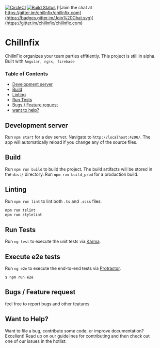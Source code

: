 [![CircleCI](https://circleci.com/gh/chillnfix/chillnfix.com/tree/master.svg?style=shield)](https://circleci.com/gh/chillNfix/chillnfix.com/tree/master)
[![Build Status](https://travis-ci.com/chillnfix/chillnfix.com.svg?branch=master)](https://travis-ci.com/chillnfix/chillnfix.com)
[![Join the chat at https://gitter.im/chillnfix/chillnfix.com](https://badges.gitter.im/Join%20Chat.svg)](https://gitter.im/chillnfix/chillnfix.com)


# Chillnfix
ChillnFix organizes your team parties effitiently. This project is still in alpha. Built with `Angular, ngrx, firebase`

### Table of Contents
* [Development server](#Development-server)
* [Build](#build)
* [Linting](#linting)
* [Run Tests](#run-tests)
* [Bugs / Feature request](#bugs--feature-request)
* [want to help?](#want-to-help?)


## Development server
Run `npm start` for a dev server. Navigate to `http://localhost:4200/`. The app will automatically reload if you change any of the source files.

## Build
Run `npm run build` to build the project. The build artifacts will be stored in the `dist/` directory. Run `npm run build_prod` for a production build.

## Linting
Run `npm run lint` to lint both `.ts` and `.scss` files.

```sh
npm run tslint
npm run stylelint
```

## Run Tests
Run `ng test` to execute the unit tests via [Karma](https://karma-runner.github.io).

## Execute e2e tests
Run `ng e2e` to execute the end-to-end tests via [Protractor](http://www.protractortest.org/).
```SH
$ npm run e2e
```

## Bugs / Feature request
feel free to report bugs and other features

## Want to Help?
Want to file a bug, contribute some code, or improve documentation? Excellent! Read up on our guidelines for contributing and then check out one of our issues in the hotlist:

